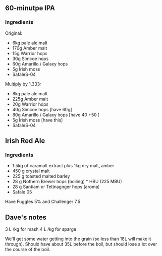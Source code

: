 ## 60-minutpe IPA

### Ingredients

Original:
- 6kg pale ale malt
- 170g Amber malt
- 15g Warrior hops
- 30g Simcoe hops
- 60g Amarillo / Galaxy hops
- 5g Irish moss
- SafaleS-04

Multiply by 1.333:

- 8kg pale ale malt
- 225g Amber malt
- 20g Warrior hops
- 40g Simcoe hops [have 60g]
- 80g Amarillo / Galaxy hops [have 40 +50 ]
- 5g Irish moss [have this]
- SafaleS-04

## Irish Red Ale

### Ingredients

- 1.5kg of caramalt extract plus 1kg dry malt, amber
- 450 g crystal malt
- 225 g toasted malted barley
- 28 g Nothern Brewer hops (boiling) * HBU (225 MBU)
- 28 g Santiam or Tettnagnger hops (aroma)
- Safale 05

Have Fuggles 5% and Challenger 7.5

## Dave's notes
3 L /kg for mash
4 L /kg for sparge

We'll get some water getting into the grain (so less than 18L will make it through).  Should have about 35L before the boil, but should lose a lot over the course of the boil.
